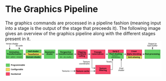 # The Graphics Pipeline
The graphics commands are processed in a pipeline fashion (meaning input into a stage is the output of the stage that preceeds it). 
The following image gives an overview of the graphics pipeline along with the different stages present in it. 
![The Graphics Pipeline](Media/3D-GraphicsPipeline.png)
